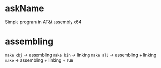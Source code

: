 # askName
Simple program in AT&amp;t assembly x64
# assembling
`make obj` -> assembling
`make bin` -> linking
`make all` -> assembling + linking
`make`     -> assembling + linking + run
